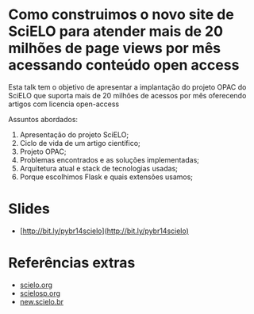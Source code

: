 #  Como construimos o novo site de SciELO para atender mais de 20 milhões de page views por mês acessando conteúdo open access

Esta talk tem o objetivo de apresentar a implantação do projeto OPAC do SciELO que suporta mais de 20 milhões de acessos por mês oferecendo artigos com licencia open-access

Assuntos abordados:

1. Apresentação do projeto SciELO;
2. Ciclo de vida de um artigo científico;
3. Projeto OPAC;
4. Problemas encontrados e as soluções implementadas;
5. Arquitetura atual e stack de tecnologias usadas;
6. Porque escolhimos Flask e quais extensões usamos;

# Slides

- [http://bit.ly/pybr14scielo](http://bit.ly/pybr14scielo)


# Referências extras

- [scielo.org](http://scielo.org)
- [scielosp.org](http://scielosp.org)
- [new.scielo.br](http://new.scielo.br)
